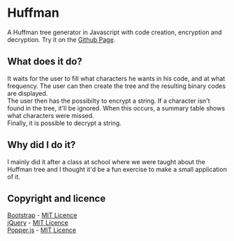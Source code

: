 # Huffman
A Huffman tree generator in Javascript with code creation, encryption and decryption. Try it on the [Github Page](https://tiwenty.github.io/Huffman/src/).

## What does it do?
It waits for the user to fill what characters he wants in his code, and at what frequency. The user can then create the tree and the resulting binary codes are displayed.  
The user then has the possibilty to encrypt a string. If a character isn't found in the tree, it'll be ignored. When this occurs, a summary table shows what characters were missed.  
Finally, it is possible to decrypt a string.

## Why did I do it?
I mainly did it after a class at school where we were taught about the Huffman tree and I thought it'd be a fun exercise to make a small application of it.

## Copyright and licence
[Bootstrap](https://getbootstrap.com) - [MIT Licence](https://getbootstrap.com/docs/4.1/about/license/)  
[jQuery](https://jquery.com) - [MIT Licence](https://jquery.org/license/)  
[Popper.js](https://github.com/FezVrasta/popper.js) - [MIT Licence](https://github.com/FezVrasta/popper.js/blob/master/LICENSE.md)